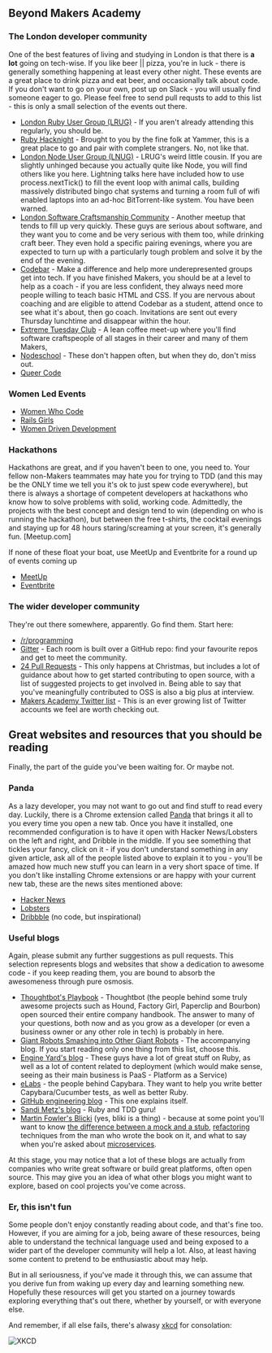 ## Beyond Makers Academy

### The London developer community

One of the best features of living and studying in London is that there is **a lot** going on tech-wise. If you like beer || pizza, you're in luck - there is generally something happening at least every other night. These events are a great place to drink pizza and eat beer, and occasionally talk about code. If you don't want to go on your own, post up on Slack - you will usually find someone eager to go. Please feel free to send pull requsts to add to this list - this is only a small selection of the events out there.


- [London Ruby User Group (LRUG)](http://lrug.org/) - If you aren't already attending this regularly, you should be.
- [Ruby Hacknight](http://www.meetup.com/ruby-hacknight-london/) - Brought to you by the fine folk at Yammer, this is a great place to go and pair with complete strangers. No, not like that.
- [London Node User Group (LNUG)](http://lnug.org/) - LRUG's weird little cousin. If you are slightly unhinged because you actually quite like Node, you will find others like you here. Lightning talks here have included how to use process.nextTick() to fill the event loop with animal calls, building massively distributed bingo chat systems and turning a room full of wifi enabled laptops into an ad-hoc BitTorrent-like system. You have been warned.
- [London Software Craftsmanship Community](http://www.meetup.com/london-software-craftsmanship/) - Another meetup that tends to fill up very quickly. These guys are serious about software, and they want you to come and be very serious with them too, while drinking craft beer. They even hold a specific pairing evenings, where you are expected to turn up with a particularly tough problem and solve it by the end of the evening.
- [Codebar](http://codebar.io) - Make a difference and help more underepresented groups get into tech. If you have finished Makers, you should be at a level to help as a coach - if you are less confident, they always need more people willing to teach basic HTML and CSS. If you are nervous about coaching and are eligible to attend Codebar as a student, attend once to see what it's about, then go coach. Invitations are sent out every Thursday lunchtime and disappear within the hour.
- [Extreme Tuesday Club](https://www.meetup.com/eXtreme-Tuesday-Club-XTC/events/ncwwmqyzgbvb/) - A lean coffee meet-up where you'll find software craftspeople of all stages in their career and many of them Makers,
- [Nodeschool](http://nodeschool.io) - These don't happen often, but when they do, don't miss out.
- [Queer Code](https://queer-code.org/)

### Women Led Events
- [Women Who Code](https://www.womenwhocode.com/london/events)
- [Rails Girls](http://railsgirls.com/)
- [Women Driven Development](https://womendrivendev.org/)

### Hackathons

Hackathons are great, and if you haven't been to one, you need to. Your fellow non-Makers teammates may hate you for trying to TDD (and this may be the ONLY time we tell you it's ok to just spew code everywhere), but there is always a shortage of competent developers at hackathons who know how to solve problems with solid, working code. Admittedly, the projects with the best concept and design tend to win (depending on who is running the hackathon), but between the free t-shirts, the cocktail evenings and staying up for 48 hours staring/screaming at your screen, it's generally fun. [Meetup.com]

If none of these float your boat, use MeetUp and Eventbrite for a round up of events coming up 
- [MeetUp](https://www.meetup.com/find/events/tech/)
- [Eventbrite](https://www.eventbrite.co.uk/d/united-kingdom--london/tech/)


### The wider developer community

They're out there somewhere, apparently. Go find them. Start here:

- [/r/programming](http://www.reddit.com/r/programming)
- [Gitter](http://gitter.im) - Each room is built over a GitHub repo: find your favourite repos and get to meet the community.
- [24 Pull Requests](http://24pullrequests.com/) - This only happens at Christmas, but includes a lot of guidance about how to get started contributing to open source, with a list of suggested projects to get involved in. Being able to say that you've meaningfully contributed to OSS is also a big plus at interview.
- [Makers Academy Twitter list](https://twitter.com/makersacademy/lists/coolcode) - This is an ever growing list of Twitter accounts we feel are worth checking out.


## Great websites and resources that you should be reading

Finally, the part of the guide you've been waiting for. Or maybe not.

### Panda

As a lazy developer, you may not want to go out and find stuff to read every day. Luckily, there is a Chrome extension called [Panda](https://chrome.google.com/webstore/detail/panda-4-news-inspiration/haafibkemckmbknhfkiiniobjpgkebko?utm_source=gmail) that brings it all to you every time you open a new tab. Once you have it installed, one recommended configuration is to have it open with Hacker News/Lobsters on the left and right, and Dribble in the middle. If you see something that tickles your fancy, click on it - if you don't understand something in any given article, ask all of the people listed above to explain it to you - you'll be amazed how much new stuff you can learn in a very short space of time. If you don't like installing Chrome extensions or are happy with your current new tab, these are the news sites mentioned above:

- [Hacker News](https://news.ycombinator.com/)
- [Lobsters](https://lobste.rs/)
- [Dribbble](https://dribbble.com/) (no code, but inspirational)

### Useful blogs

Again, please submit any further suggestions as pull requests. This selection represents blogs and websites that show a dedication to awesome code - if you keep reading them, you are bound to absorb the awesomeness through pure osmosis.

- [Thoughtbot's Playbook](http://playbook.thoughtbot.com/) - Thoughtbot (the people behind some truly awesome projects such as Hound, Factory Girl, Paperclip and Bourbon) open sourced their entire company handbook. The answer to many of your questions, both now and as you grow as a developer (or even a business owner or any other role in tech) is probably in here.
- [Giant Robots Smashing into Other Giant Robots](http://robots.thoughtbot.com/) - The accompanying blog. If you start reading only one thing from this list, choose this.
- [Engine Yard's blog](http://blog.engineyard.com/) - These guys have a lot of great stuff on Ruby, as well as a lot of content related to deployment (which would make sense, seeing as their main business is PaaS - Platform as a Service)
- [eLabs](http://elabs.se/) - the people behind Capybara. They want to help you write better Capybara/Cucumber tests, as well as better Ruby.
- [GitHub engineering blog](https://github.com/blog/category/engineering) - This one explains itself.
- [Sandi Metz's blog](http://www.sandimetz.com/blog/) - Ruby and TDD guru!
- [Martin Fowler's Blicki](http://martinfowler.com/bliki/) (yes, bliki is a thing) - because at some point you'll want to know [the difference between a mock and a stub](http://martinfowler.com/articles/mocksArentStubs.html),  [refactoring](http://refactoring.com/catalog/) techniques from the man who wrote the book on it, and what to say when you're asked about [microservices](http://martinfowler.com/articles/microservices.html). 

At this stage, you may notice that a lot of these blogs are actually from companies who write great software or build great platforms, often open source. This may give you an idea of what other blogs you might want to explore, based on cool projects you've come across.

### Er, this isn't fun

Some people don't enjoy constantly reading about code, and that's fine too. However, if you are aiming for a job, being aware of these resources, being able to understand the technical language used and being exposed to a wider part of the developer community will help a lot. Also, at least having some content to pretend to be enthusiastic about may help.

But in all seriousness, if you've made it through this, we can assume that you derive fun from waking up every day and learning something new. Hopefully these resources will get you started on a journey towards exploring everything that's out there, whether by yourself, or with everyone else.

And remember, if all else fails, there's alwasy [xkcd](http://xkcd.com/) for consolation:

![XKCD](http://imgs.xkcd.com/comics/computer_problems.png)
